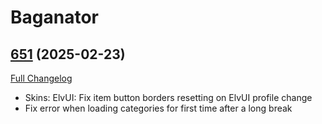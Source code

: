 # Baganator

## [651](https://github.com/Baganator/Baganator/tree/651) (2025-02-23)
[Full Changelog](https://github.com/Baganator/Baganator/compare/650...651) 

- Skins: ElvUI: Fix item button borders resetting on ElvUI profile change  
- Fix error when loading categories for first time after a long break  
